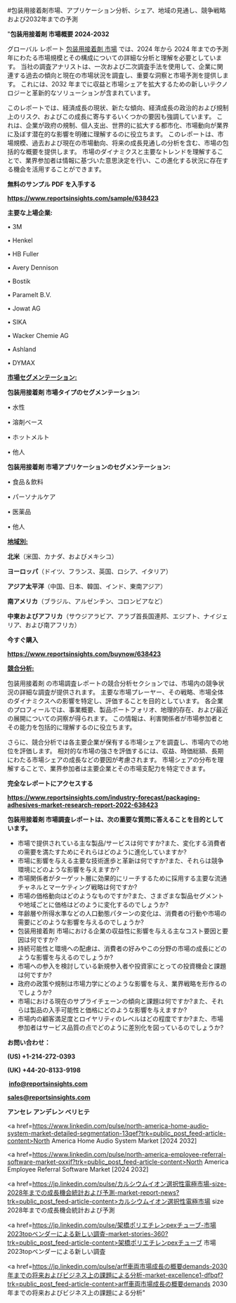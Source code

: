 #包装用接着剤市場、アプリケーション分析、シェア、地域の見通し、競争戦略および2032年までの予測

"<strong>包装用接着剤 市場概要 2024-2032</strong>

グローバル レポート <a href=https://www.reportsinsights.com/sample/638423>包装用接着剤 市場</a> では、2024 年から 2024 年までの予測年にわたる市場規模とその構成についての詳細な分析と理解を必要としています。 当社の調査アナリストは、一次および二次調査手法を使用して、企業に関連する過去の傾向と現在の市場状況を調査し、重要な洞察と市場予測を提供します。 これには、2032 年までに収益と市場シェアを拡大​​するための新しいテクノロジーと革新的なソリューションが含まれています。

このレポートでは、経済成長の現状、新たな傾向、経済成長の政治的および規制上のリスク、およびこの成長に寄与するいくつかの要因も強調しています。 これは、企業が政府の規制、個人支出、世界的に拡大する都市化、市場動向が業界に及ぼす潜在的な影響を明確に理解するのに役立ちます。 このレポートは、市場規模、過去および現在の市場動向、将来の成長見通しの分析を含む、市場の包括的な概要を提供します。 市場のダイナミクスと主要なトレンドを理解することで、業界参加者は情報に基づいた意思決定を行い、この進化する状況に存在する機会を活用することができます。

<strong><b>無料のサンプル PDF を入手する</b></strong>

<a href=https://www.reportsinsights.com/sample/638423><strong><u>https://www.reportsinsights.com/sample/638423</u></strong></a>

<strong>主要な上場企業:</strong>

• 3M

• Henkel

• HB Fuller

• Avery Dennison

• Bostik

• Paramelt B.V.

• Jowat AG

• SIKA

• Wacker Chemie AG

• Ashland

• DYMAX

<strong><u>市場セグメンテーション</u></strong><strong><u>:</u></strong>

<strong>包装用接着剤 市場タイプのセグメンテーション:</strong>

• 水性

• 溶剤ベース

• ホットメルト

• 他人

<strong>包装用接着剤 市場アプリケーションのセグメンテーション:</strong>

• 食品＆飲料

• パーソナルケア

• 医薬品

• 他人

<strong><u>地域別</u></strong><strong><u>:</u></strong>

<strong>北米</strong>（米国、カナダ、およびメキシコ）

<strong>ヨーロッパ</strong>（ドイツ、フランス、英国、ロシア、イタリア）

<strong>アジア太平洋</strong>（中国、日本、韓国、インド、東南アジア）

<strong>南アメリカ</strong>（ブラジル、アルゼンチン、コロンビアなど）

<strong>中東およびアフリカ</strong>（サウジアラビア、アラブ首長国連邦、エジプト、ナイジェリア、および南アフリカ）

<strong>今すぐ購入</strong>

<a href=https://www.reportsinsights.com/buynow/638423><strong><u>https://www.reportsinsights.com/buynow/638423</u></strong></a>

<strong><u>競合分析:</u></strong>

包装用接着剤 の市場調査レポートの競合分析セクションでは、市場内の競争状況の詳細な調査が提供されます。 主要な市場プレーヤー、その戦略、市場全体のダイナミクスへの影響を特定し、評価することを目的としています。 各企業のプロフィールでは、事業概要、製品ポートフォリオ、地理的存在、および最近の展開についての洞察が得られます。 この情報は、利害関係者が市場参加者とその能力を包括的に理解するのに役立ちます。

さらに、競合分析では各主要企業が保有する市場シェアを調査し、市場内での地位を評価します。 相対的な市場の強さを評価するには、収益、時価総額、長期にわたる市場シェアの成長などの要因が考慮されます。 市場シェアの分布を理解することで、業界参加者は主要企業とその市場支配力を特定できます。

<strong>完全なレポートにアクセスする</strong>

<a href=https://www.reportsinsights.com/industry-forecast/packaging-adhesives-market-research-report-2022-638423><strong><u><b>https://www.reportsinsights.com/industry-forecast/packaging-adhesives-market-research-report-2022-638423</b></u></strong></a>

<strong><b>包装用接着剤 市場調査レポートは、次の重要な質問に答えることを目的としています。</b></strong>
<ul>
  <li>市場で提供されている主な製品/サービスは何ですか?また、変化する消費者の需要を満たすためにそれらはどのように進化していますか?</li>
  <li>市場に影響を与える主要な技術進歩と革新は何ですか?また、それらは競争環境にどのような影響を与えますか?</li>
  <li>市場関係者がターゲット層に効果的にリーチするために採用する主要な流通チャネルとマーケティング戦略は何ですか?</li>
  <li>市場の価格動向はどのようなものですか?また、さまざまな製品セグメントや地域ごとに価格はどのように変化するのでしょうか?</li>
  <li>年齢層や所得水準などの人口動態パターンの変化は、消費者の行動や市場の需要にどのような影響を与えるのでしょうか?</li>
  <li>包装用接着剤 市場における企業の収益性に影響を与える主なコスト要因と要因は何ですか?</li>
  <li>持続可能性と環境への配慮は、消費者の好みやこの分野の市場の成長にどのような影響を与えるのでしょうか?</li>
  <li>市場への参入を検討している新規参入者や投資家にとっての投資機会と課題は何ですか?</li>
  <li>政府の政策や規制は市場力学にどのような影響を与え、業界戦略を形作るのでしょうか?</li>
  <li>市場における現在のサプライチェーンの傾向と課題は何ですか?また、それらは製品の入手可能性と価格にどのような影響を与えますか?</li>
  <li>市場内の顧客満足度とロイヤリティのレベルはどの程度ですか?また、市場参加者はサービス品質の点でどのように差別化を図っているのでしょうか?</li>
</ul>
<strong>お問い合わせ：</strong>

<strong>(US) +1-214-272-0393</strong>

<strong>(UK) +44-20-8133-9198</strong>

<strong> </strong><a href=info@reportsinsights.com><strong><u>info@reportsinsights.com</u></strong></a>

<a href=sales@reportsinsights.com><strong><u>sales@reportsinsights.com</u></strong></a>

<strong>アンセレ アンデレン ベリヒテ</strong>

<a href=https://www.linkedin.com/pulse/north-america-home-audio-system-market-detailed-segmentation-13qef?trk=public_post_feed-article-content>North America Home Audio System Market [2024 2032]</a>

<a href=https://www.linkedin.com/pulse/north-america-employee-referral-software-market-oxxjf?trk=public_post_feed-article-content>North America Employee Referral Software Market [2024 2032]</a>

<a href=https://jp.linkedin.com/pulse/カルシウムイオン選択性電極市場-size-2028年までの成長機会統計および予測-market-report-news?trk=public_post_feed-article-content>カルシウムイオン選択性電極市場 size 2028年までの成長機会統計および予測</a>

<a href=https://jp.linkedin.com/pulse/架橋ポリエチレンpexチューブ-市場2023topベンダーによる新しい調査-market-stories-360?trk=public_post_feed-article-content>架橋ポリエチレンpexチューブ 市場2023topベンダーによる新しい調査</a>

<a href=https://jp.linkedin.com/pulse/arff車両市場成長の概要demands-2030年までの将来およびビジネス上の課題による分析-market-excellence1-dfbqf?trk=public_post_feed-article-content>arff車両市場成長の概要demands 2030年までの将来およびビジネス上の課題による分析</a>"
